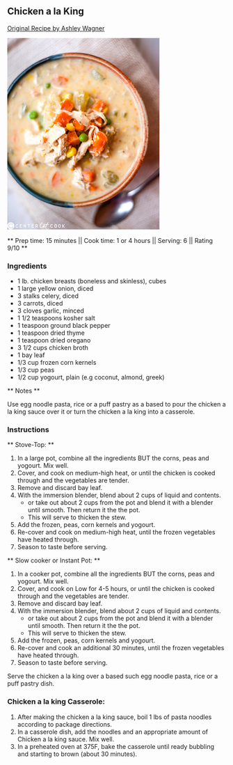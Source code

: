 ## Chicken a la King

[Original Recipe by Ashley Wagner](https://www.centercutcook.com/slow-cooker-healthy-chicken-pot-pie-stew/)

![Picture](../img/chicken_a_la_king.jpg)

** Prep time: 15 minutes || Cook time: 1 or 4 hours || Serving: 6 || Rating 9/10 **

### Ingredients

- 1 lb. chicken breasts (boneless and skinless), cubes
- 1 large yellow onion, diced
- 3 stalks celery, diced
- 3 carrots, diced
- 3 cloves garlic, minced
- 1 1/2 teaspoons kosher salt
- 1 teaspoon ground black pepper
- 1 teaspoon dried thyme
- 1 teaspoon dried oregano
- 3 1/2 cups chicken broth
- 1 bay leaf
- 1/3 cup frozen corn kernels
- 1/3 cup peas
- 1/2 cup yogourt, plain (e.g coconut, almond, greek)

** Notes **

Use egg noodle pasta, rice or a puff pastry as a based to pour the chicken a la king sauce over it or turn the chicken a la king into a casserole.

### Instructions

** Stove-Top: **

1. In a large pot, combine all the ingredients BUT the corns, peas and yogourt. Mix well.
2. Cover, and cook on medium-high heat, or until the chicken is cooked through and the vegetables are tender.
3. Remove and discard bay leaf.
4. With the immersion blender, blend about 2 cups of liquid and contents.
	- or take out about 2 cups from the pot and blend it with a blender until smooth. Then return it the the pot.
	- This will serve to thicken the stew.
6. Add the frozen, peas, corn kernels and yogourt.
7. Re-cover and cook on medium-high heat, until the frozen vegetables have heated through. 
8. Season to taste before serving.

** Slow cooker or Instant Pot: **

1. In a cooker pot, combine all the ingredients BUT the corns, peas and yogourt. Mix well.
2. Cover, and cook on Low for 4-5 hours, or until the chicken is cooked through and the vegetables are tender.
3. Remove and discard bay leaf.
4. With the immersion blender, blend about 2 cups of liquid and contents.
	- or take out about 2 cups from the pot and blend it with a blender until smooth. Then return it the the pot.
	- This will serve to thicken the stew.
6. Add the frozen, peas, corn kernels and yogourt.
7. Re-cover and cook an additional 30 minutes, until the frozen vegetables have heated through. 
8. Season to taste before serving.

Serve the chicken a la king over a based such egg noodle pasta, rice or a puff pastry dish.

### Chicken a la king Casserole:

1. After making the chicken a la king sauce, boil 1 lbs of pasta noodles according to package directions.
1. In a casserole dish, add the noodles and an appropriate amount of Chicken a la king sauce. Mix well.
1. In a preheated oven at 375F, bake the casserole until ready bubbling and starting to brown (about 30 minutes).




